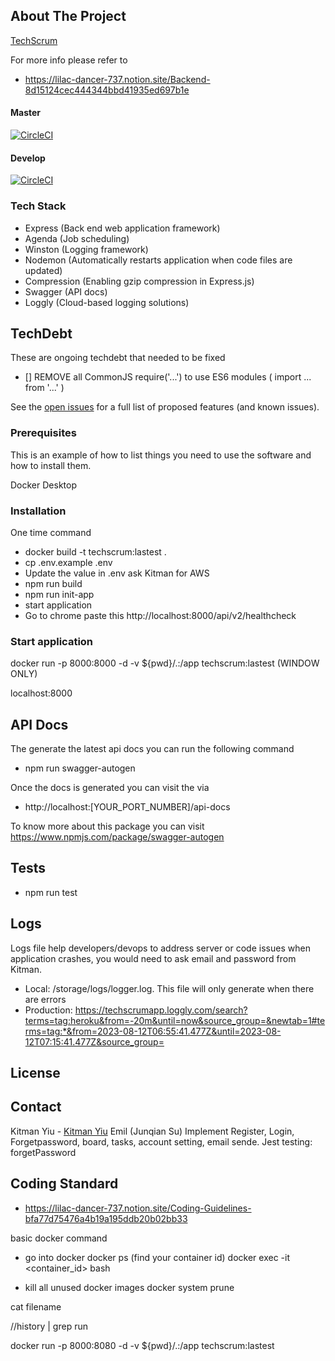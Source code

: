 ## About The Project

[TechScrum](https://techscrumapp.com)

For more info please refer to

- https://lilac-dancer-737.notion.site/Backend-8d15124cec444344bbd41935ed697b1e

#### Master
[![CircleCI](https://dl.circleci.com/status-badge/img/bb/010001/be.techscrum/tree/master.svg?style=svg)](https://dl.circleci.com/status-badge/redirect/bb/010001/be.techscrum/tree/master)

#### Develop
[![CircleCI](https://dl.circleci.com/status-badge/img/bb/010001/be.techscrum/tree/develop.svg?style=svg)](https://dl.circleci.com/status-badge/redirect/bb/010001/be.techscrum/tree/develop)

### Tech Stack

- Express (Back end web application framework)
- Agenda (Job scheduling)
- Winston (Logging framework)
- Nodemon (Automatically restarts application when code files are updated)
- Compression (Enabling gzip compression in Express.js)
- Swagger (API docs)
- Loggly (Cloud-based logging solutions)

## TechDebt

These are ongoing techdebt that needed to be fixed

- [] REMOVE all CommonJS require('...') to use ES6 modules ( import ... from '...' )

See the [open issues](https://010001.atlassian.net/jira/software/projects/TEC/boards/2/backlog) for a full list of proposed features (and known issues).

### Prerequisites

This is an example of how to list things you need to use the software and how to install them.

Docker Desktop

### Installation

One time command

- docker build -t techscrum:lastest .
- cp .env.example .env
- Update the value in .env ask Kitman for AWS
- npm run build
- npm run init-app
- start application
- Go to chrome paste this http://localhost:8000/api/v2/healthcheck

### Start application

docker run -p 8000:8000 -d -v ${pwd}/.:/app techscrum:lastest (WINDOW ONLY)

localhost:8000

## API Docs

The generate the latest api docs you can run the following command

- npm run swagger-autogen

Once the docs is generated you can visit the via

- http://localhost:[YOUR_PORT_NUMBER]/api-docs

To know more about this package you can visit https://www.npmjs.com/package/swagger-autogen

## Tests

- npm run test

## Logs

Logs file help developers/devops to address server or code issues when application crashes, you would need to ask email and password from Kitman.

- Local: /storage/logs/logger.log. This file will only generate when there are errors
- Production: https://techscrumapp.loggly.com/search?terms=tag:heroku&from=-20m&until=now&source_group=&newtab=1#terms=tag:*&from=2023-08-12T06:55:41.477Z&until=2023-08-12T07:15:41.477Z&source_group=

## License

## Contact

Kitman Yiu - [Kitman Yiu](www.kitmanyiu.com)
Emil (Junqian Su)
Implement Register, Login, Forgetpassword, board, tasks, account setting, email sende.
Jest testing: forgetPassword

## Coding Standard

- https://lilac-dancer-737.notion.site/Coding-Guidelines-bfa77d75476a4b19a195ddb20b02bb33

basic docker command

- go into docker
  docker ps (find your container id)
  docker exec -it <container_id> bash

- kill all unused docker images
  docker system prune

cat filename

//history | grep run

docker run -p 8000:8080 -d -v ${pwd}/.:/app techscrum:lastest
